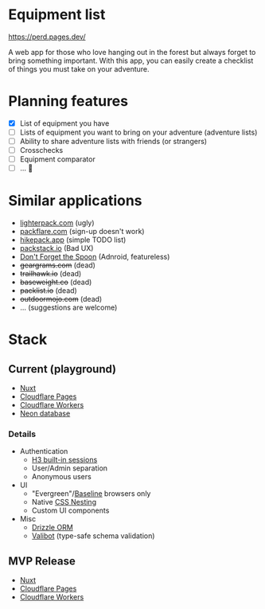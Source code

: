 # Equipment list

https://perd.pages.dev/

A web app for those who love hanging out in the forest but always forget to bring something important. With this app, you can easily create a checklist of things you must take on your adventure.

# Planning features

- [x] List of equipment you have
- [ ] Lists of equipment you want to bring on your adventure (adventure lists)
- [ ] Ability to share adventure lists with friends (or strangers)
- [ ] Crosschecks
- [ ] Equipment comparator
- [ ] ... 🤔

# Similar applications

* [lighterpack.com](https://lighterpack.com) (ugly)
* [packflare.com](https://packflare.com/packs/zdihojtsew) (sign-up doesn't work)
* [hikepack.app](https://www.hikepack.app/list/84a8ea0c-006b-4cff-bb2b-7bcf52183b0b) (simple TODO list)
* [packstack.io](https://www.packstack.io/) (Bad UX)
* [Don't Forget the Spoon](https://play.google.com/store/apps/details?id=com.dontforgetthespoon.dont_forget_the_spoon&hl=en_US&pli=1) (Adnroid, featureless)
* ~~geargrams.com~~ (dead)
* ~~trailhawk.io~~ (dead)
* ~~baseweight.co~~ (dead)
* ~~packlist.io~~ (dead)
* ~~outdoormojo.com~~ (dead)
* ... (suggestions are welcome)

# Stack

## Current (playground)

* [Nuxt](https://nuxt.com/)
* [Cloudflare Pages](https://developers.cloudflare.com/pages/)
* [Cloudflare Workers](https://developers.cloudflare.com/workers/)
* [Neon database](https://neon.tech)

### Details

* Authentication
  * [H3 built-in sessions](https://h3.unjs.io/examples/handle-session)
  * User/Admin separation
  * Anonymous users
* UI
  * "Evergreen"/[Baseline](https://web.dev/baseline) browsers only
  * Native [CSS Nesting](https://developer.mozilla.org/en-US/docs/Web/CSS/CSS_nesting)
  * Custom UI components
* Misc
  * [Drizzle ORM](https://orm.drizzle.team/)
  * [Valibot](https://github.com/fabian-hiller/valibot) (type-safe schema validation)

## MVP Release

* [Nuxt](https://nuxt.com/)
* [Cloudflare Pages](https://developers.cloudflare.com/pages/)
* [Cloudflare Workers](https://developers.cloudflare.com/workers/)
